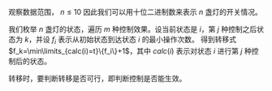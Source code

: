 观察数据范围， $n\le 10$ 因此我们可以用十位二进制数来表示 $n$ 盏灯的开关情况。

我们枚举 $n$ 盏灯的状态，遍历 $m$ 种控制效果。设当前状态是 $i$，第 $j$ 种控制之后状态为 $k$，并设 $f_i$ 表示从初始状态到达状态 $i$ 的最小操作次数。
得到转移式 $f_k=\min\limits_{calc(i)=t}\{f_i\}+1$，其中 $calc(i)$ 表示对状态 $i$ 进行第 $j$ 种控制后的状态。

转移时，要判断转移是否可行，即判断控制是否能生效。
